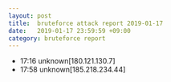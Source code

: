 ```yaml
---
layout: post
title:  bruteforce attack report 2019-01-17
date:   2019-01-17 23:59:59 +09:00
category: bruteforce report
---
```


* 17:16 unknown[180.121.130.7]
* 17:58 unknown[185.218.234.44]
